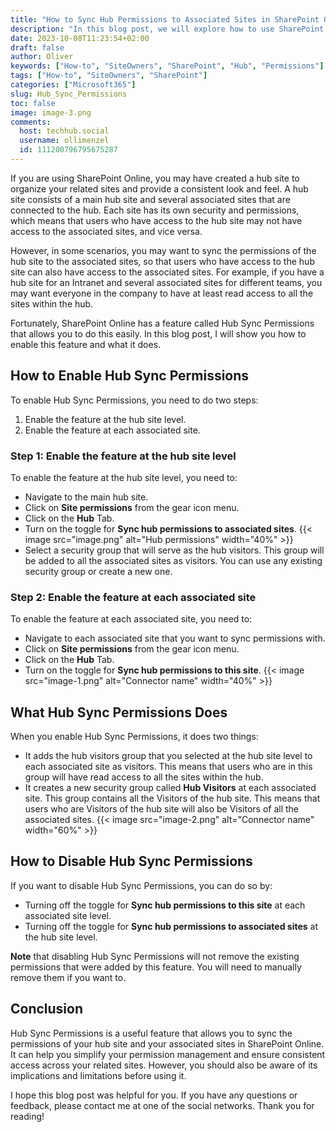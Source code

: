 ```yaml
---
title: "How to Sync Hub Permissions to Associated Sites in SharePoint Online"
description: "In this blog post, we will explore how to use SharePoint Online to sync hub permissions to associated sites. This can be useful if you want to give users access to all the sites within a hub without having to manually add them to each site."
date: 2023-10-08T11:23:54+02:00
draft: false
author: Oliver
keywords: ["How-to", "SiteOwners", "SharePoint", "Hub", "Permissions"]
tags: ["How-to", "SiteOwners", "SharePoint"]
categories: ["Microsoft365"]
slug: Hub_Sync_Permissions
toc: false
image: image-3.png
comments:
  host: techhub.social
  username: ollimenzel
  id: 111200796795675287
---
```

If you are using SharePoint Online, you may have created a hub site to organize your related sites and provide a consistent look and feel. A hub site consists of a main hub site and several associated sites that are connected to the hub. Each site has its own security and permissions, which means that users who have access to the hub site may not have access to the associated sites, and vice versa.

However, in some scenarios, you may want to sync the permissions of the hub site to the associated sites, so that users who have access to the hub site can also have access to the associated sites. For example, if you have a hub site for an Intranet and several associated sites for different teams, you may want everyone in the company to have at least read access to all the sites within the hub.

Fortunately, SharePoint Online has a feature called Hub Sync Permissions that allows you to do this easily. In this blog post, I will show you how to enable this feature and what it does.

## How to Enable Hub Sync Permissions

To enable Hub Sync Permissions, you need to do two steps:

1. Enable the feature at the hub site level.
2. Enable the feature at each associated site.

### Step 1: Enable the feature at the hub site level

To enable the feature at the hub site level, you need to:

- Navigate to the main hub site.
- Click on **Site permissions** from the gear icon menu.
- Click on the **Hub** Tab.
- Turn on the toggle for **Sync hub permissions to associated sites**.
{{< image src="image.png" alt="Hub permissions" width="40%" >}}
- Select a security group that will serve as the hub visitors. This group will be added to all the associated sites as visitors. You can use any existing security group or create a new one.

### Step 2: Enable the feature at each associated site

To enable the feature at each associated site, you need to:

- Navigate to each associated site that you want to sync permissions with.
- Click on **Site permissions** from the gear icon menu.
- Click on the **Hub** Tab.
- Turn on the toggle for **Sync hub permissions to this site**.
{{< image src="image-1.png" alt="Connector name" width="40%" >}}

## What Hub Sync Permissions Does

When you enable Hub Sync Permissions, it does two things:

- It adds the hub visitors group that you selected at the hub site level to each associated site as visitors. This means that users who are in this group will have read access to all the sites within the hub.
- It creates a new security group called **Hub Visitors** at each associated site. This group contains all the Visitors of the hub site. This means that users who are Visitors of the hub site will also be Visitors of all the associated sites.
{{< image src="image-2.png" alt="Connector name" width="60%" >}}

## How to Disable Hub Sync Permissions

If you want to disable Hub Sync Permissions, you can do so by:

- Turning off the toggle for **Sync hub permissions to this site** at each associated site level.
- Turning off the toggle for **Sync hub permissions to associated sites** at the hub site level.

 **Note** that disabling Hub Sync Permissions will not remove the existing permissions that were added by this feature. You will need to manually remove them if you want to.

## Conclusion

Hub Sync Permissions is a useful feature that allows you to sync the permissions of your hub site and your associated sites in SharePoint Online. It can help you simplify your permission management and ensure consistent access across your related sites. However, you should also be aware of its implications and limitations before using it.

I hope this blog post was helpful for you. If you have any questions or feedback, please contact me at one of the social networks. 
Thank you for reading!
